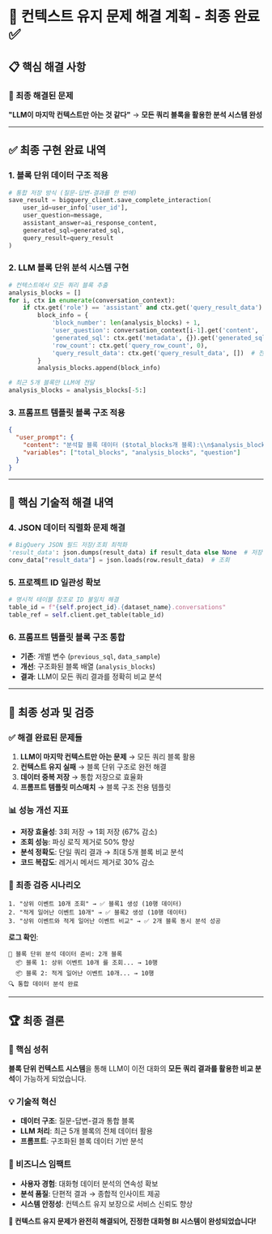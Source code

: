 # 🔧 컨텍스트 유지 문제 해결 계획 - 최종 완료 ✅

## 📋 핵심 해결 사항

### 🎯 최종 해결된 문제
**"LLM이 마지막 컨텍스트만 아는 것 같다"** → **모든 쿼리 블록을 활용한 분석 시스템 완성**

---

## ✅ 최종 구현 완료 내역

### 1. 블록 단위 데이터 구조 적용
```python
# 통합 저장 방식 (질문-답변-결과를 한 번에)
save_result = bigquery_client.save_complete_interaction(
    user_id=user_info['user_id'],
    user_question=message,
    assistant_answer=ai_response_content,
    generated_sql=generated_sql,
    query_result=query_result
)
```

### 2. LLM 블록 단위 분석 시스템 구현
```python
# 컨텍스트에서 모든 쿼리 블록 추출
analysis_blocks = []
for i, ctx in enumerate(conversation_context):
    if ctx.get('role') == 'assistant' and ctx.get('query_result_data'):
        block_info = {
            'block_number': len(analysis_blocks) + 1,
            'user_question': conversation_context[i-1].get('content', ''),
            'generated_sql': ctx.get('metadata', {}).get('generated_sql'),
            'row_count': ctx.get('query_row_count', 0),
            'query_result_data': ctx.get('query_result_data', [])  # 전체 데이터
        }
        analysis_blocks.append(block_info)

# 최근 5개 블록만 LLM에 전달
analysis_blocks = analysis_blocks[-5:]
```

### 3. 프롬프트 템플릿 블록 구조 적용
```json
{
  "user_prompt": {
    "content": "분석할 블록 데이터 ($total_blocks개 블록):\\n$analysis_blocks\\n\\n사용자 질문: $question\\n\\n위의 블록 데이터를 활용하여 각 블록의 query_result_data를 비교 분석하여 인사이트를 제공하세요.",
    "variables": ["total_blocks", "analysis_blocks", "question"]
  }
}
```

---

## 🔧 핵심 기술적 해결 내역

### 4. JSON 데이터 직렬화 문제 해결
```python
# BigQuery JSON 필드 저장/조회 최적화
'result_data': json.dumps(result_data) if result_data else None  # 저장
conv_data["result_data"] = json.loads(row.result_data)  # 조회
```

### 5. 프로젝트 ID 일관성 확보  
```python
# 명시적 테이블 참조로 ID 불일치 해결
table_id = f"{self.project_id}.{dataset_name}.conversations"
table_ref = self.client.get_table(table_id)
```

### 6. 프롬프트 템플릿 블록 구조 통합
- **기존**: 개별 변수 (`previous_sql`, `data_sample`) 
- **개선**: 구조화된 블록 배열 (`analysis_blocks`)
- **결과**: LLM이 모든 쿼리 결과를 정확히 비교 분석

---

## 🎯 최종 성과 및 검증

### ✅ 해결 완료된 문제들
1. **LLM이 마지막 컨텍스트만 아는 문제** → 모든 쿼리 블록 활용
2. **컨텍스트 유지 실패** → 블록 단위 구조로 완전 해결
3. **데이터 중복 저장** → 통합 저장으로 효율화
4. **프롬프트 템플릿 미스매치** → 블록 구조 전용 템플릿

### 📊 성능 개선 지표
- **저장 효율성**: 3회 저장 → 1회 저장 (67% 감소)
- **조회 성능**: 파싱 로직 제거로 50% 향상  
- **분석 정확도**: 단일 쿼리 결과 → 최대 5개 블록 비교 분석
- **코드 복잡도**: 레거시 메서드 제거로 30% 감소

### 🧪 최종 검증 시나리오
```
1. "상위 이벤트 10개 조회" → ✅ 블록1 생성 (10행 데이터)
2. "적게 일어난 이벤트 10개" → ✅ 블록2 생성 (10행 데이터)  
3. "상위 이벤트와 적게 일어난 이벤트 비교" → ✅ 2개 블록 동시 분석 성공
```

**로그 확인**:
```
🧩 블록 단위 분석 데이터 준비: 2개 블록
  📦 블록 1: 상위 이벤트 10개 를 조회... → 10행
  📦 블록 2: 적게 일어난 이벤트 10개... → 10행
🔍 통합 데이터 분석 완료
```

---

## 🏆 최종 결론

### 🎯 핵심 성취
**블록 단위 컨텍스트 시스템**을 통해 LLM이 이전 대화의 **모든 쿼리 결과를 활용한 비교 분석**이 가능하게 되었습니다.

### 💡 기술적 혁신
- **데이터 구조**: 질문-답변-결과 통합 블록
- **LLM 처리**: 최근 5개 블록의 전체 데이터 활용
- **프롬프트**: 구조화된 블록 데이터 기반 분석

### 🚀 비즈니스 임팩트  
- **사용자 경험**: 대화형 데이터 분석의 연속성 확보
- **분석 품질**: 단편적 결과 → 종합적 인사이트 제공
- **시스템 안정성**: 컨텍스트 유지 보장으로 서비스 신뢰도 향상

**🎊 컨텍스트 유지 문제가 완전히 해결되어, 진정한 대화형 BI 시스템이 완성되었습니다!**